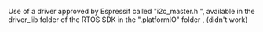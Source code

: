 Use of a driver approved by Espressif called "i2c_master.h ", available in the driver_lib folder of the RTOS SDK in the ".platformIO" folder ,  (didn't work)
